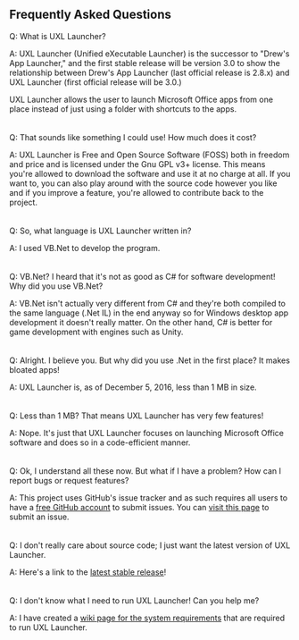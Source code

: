 ## Frequently Asked Questions

Q: What is UXL Launcher?

A: UXL Launcher (Unified eXecutable Launcher) is the successor to "Drew's App Launcher," and the first stable release will be version 3.0 to show the relationship between Drew's App Launcher (last official release is 2.8.x) and UXL Launcher (first official release will be 3.0.)

UXL Launcher allows the user to launch Microsoft Office apps from one place instead of just using a folder with shortcuts to the apps.
<br>
<br>
<br>
Q: That sounds like something I could use! How much does it cost?

A: UXL Launcher is Free and Open Source Software (FOSS) both in freedom and price and is licensed under the Gnu GPL v3+ license. This means you're allowed to download the software and use it at no charge at all. If you want to, you can also play around with the source code however you like and if you improve a feature, you're allowed to contribute back to the project.
<br>
<br>
<br>
Q: So, what language is UXL Launcher written in?

A: I used VB.Net to develop the program.
<br>
<br>
<br>
Q: VB.Net? I heard that it's not as good as C# for software development! Why did you use VB.Net?

A: VB.Net isn't actually very different from C# and they're both compiled to the same language (.Net IL) in the end anyway so for Windows desktop app development it doesn't really matter. On the other hand, C# is better for game development with engines such as Unity.
<br>
<br>
<br>
Q: Alright. I believe you. But why did you use .Net in the first place? It makes bloated apps!

A: UXL Launcher is, as of December 5, 2016, less than 1 MB in size.
<br>
<br>
<br>
Q: Less than 1 MB? That means UXL Launcher has very few features!

A: Nope. It's just that UXL Launcher focuses on launching Microsoft Office software and does so in a code-efficient manner.
<br>
<br>
<br>
Q: Ok, I understand all these now. But what if I have a problem? How can I report bugs or request features?

A: This project uses GitHub's issue tracker and as such requires all users to have a [free GitHub account](https://github.com/join) to submit issues. You can [visit this page](https://github.com/DrewNaylor/UXL-Launcher/issues/new) to submit an issue.
<br>
<br>
<br>
Q: I don't really care about source code; I just want the latest version of UXL Launcher.

A: Here's a link to the [latest stable release](https://github.com/DrewNaylor/UXL-Launcher/releases/latest)!
<br>
<br>
<br>
Q: I don't know what I need to run UXL Launcher! Can you help me?

A: I have created a [wiki page for the system requirements](../wiki/System-Requirements) that are required to run UXL Launcher.